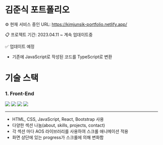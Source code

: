 # 김준식 포트폴리오

⚙ 현재 서비스 중인 URL: <https://kimjunsik-portfolio.netlify.app/>

📋 프로젝트 기간: 2023.04.11 ~ 계속 업데이트중

✅ 업데이트 예정

- 기존에 JavaScript로 작성된 코드를 TypeScript로 변환

# 기술 스택

### 1. Front-End

<div>
   <img src="https://img.shields.io/badge/HTML5-E34F26?style=flat-square&logo=HTML5&logoColor=white"/>
   <img src="https://img.shields.io/badge/CSS3-1572B6?style=flat-square&logo=CSS3&logoColor=white"/>
   <img src="https://img.shields.io/badge/JavaScript-F7DF1E?style=flat-square&logo=JavaScript&logoColor=black"/>
   <img src="https://img.shields.io/badge/React-61DAFB?style=flat-square&logo=React&logoColor=black"/>
</div>

<hr/>

- HTML, CSS, JavaScript, React, Bootstrap 사용
- 다양한 섹션 나눔(about, skills, projects, contact)
- 각 섹션 마다 AOS 라이브러리를 사용하여 스크롤 애니메이션 적용
- 화면 상단에 있는 progress가 스크롤에 의해 변화함
